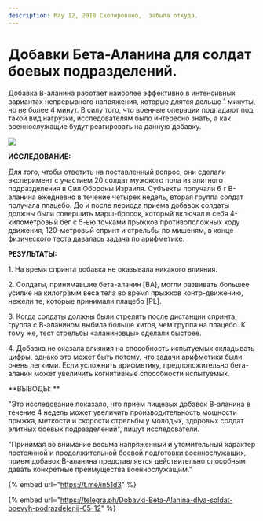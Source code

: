 ```yaml
---
description: May 12, 2018 Скопировано,  забыла откуда.
---
```


# Добавки Бета-Аланина для солдат боевых подразделений.

Добавка В-аланина работает наиболее эффективно в интенсивных вариантах непрерывного напряжения, которые длятся дольше 1 минуты, но не более 4 минут. В силу того, что военные операции подпадают под такой вид нагрузки, исследователям было интересно знать, а как военнослужащие будут реагировать на данную добавку.

![](https://image.jimcdn.com/app/cms/image/transf/dimension=212x1024:format=jpg/path/sd97c2be432c6f50b/image/i2e025647718094be/version/1468240948/image.jpg)

&#x20;**ИССЛЕДОВАНИЕ:**

&#x20;Для того, чтобы ответить на поставленный вопрос, они сделали эксперимент с участием 20 солдат мужского пола из элитного подразделения в Сил Обороны Израиля. Субъекты получали 6 г В-аланина ежедневно в течение четырех недель, вторая группа солдат получала плацебо. До и после периода приема добавок солдаты должны были совершить марш-бросок, который включал в себя 4-километровый бег с 5-ью точками прыжков противоположных ходу движения, 120-метровый спринт и стрельбы по мишеням, в конце физического теста давалась задача по арифметике.

**РЕЗУЛЬТАТЫ:**

1\. На время спринта добавка не оказывала никакого влияния.

2\. Солдаты, принимавшие бета-аланин \[BA], могли развивать большее усилие на килограмм веса тела во время прыжков контр-движению, нежели те, которые принимали плацебо \[PL].

3\. Когда солдаты должны были стрелять после дистанции спринта, группа с В-аланином выбила больше хитов, чем группа на плацебо. К тому же, тест стрельбы «аланиновцы» сделали быстрее.

&#x20;4\. Добавка не оказала влияния на способность испытуемых складывать цифры, однако это может быть потому, что задачи арифметики были очень легкими. Если усложнить арифметику, предположительно бета-аланин может увеличить когнитивные способности испытуемых.

**ВЫВОДЫ: **

&#x20;"Это исследование показало, что прием пищевых добавок В-аланина в течение 4 недель может увеличить производительность мощности прыжка, меткости и скорости стрельбы у молодых, здоровых солдат элитных боевых подразделений", пишут исследователи.

"Принимая во внимание весьма напряженный и утомительный характер постоянной и продолжительной боевой подготовки военнослужащих, прием добавок В-аланина представляется действительно способным давать конкретные преимущества военнослужащим."

{% embed url="https://t.me/in51d3" %}

{% embed url="https://telegra.ph/Dobavki-Beta-Alanina-dlya-soldat-boevyh-podrazdelenij-05-12" %}

